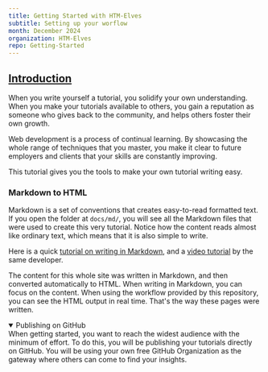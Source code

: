 ```yaml
---
title: Getting Started with HTM-Elves
subtitle: Setting up your worflow
month: December 2024
organization: HTM-Elves
repo: Getting-Started
---
```

<section
id="introduction"
aria-labelledby="introduction"
data-item="1. Introduction"
>
<h2><a href="#introduction">Introduction</a></h2>

When you write yourself a tutorial, you solidify your own understanding. When you make your tutorials available to others, you gain a reputation as someone who gives back to the community, and helps others foster their own growth.

Web development is a process of continual learning. By showcasing the whole range of techniques that you master, you make it clear to future employers and clients that your skills are constantly improving.

This tutorial gives you the tools to make your own tutorial writing easy.

### Markdown to HTML
Markdown is a set of conventions that creates easy-to-read formatted text. If you open the folder at `docs/md/`, you will see all the Markdown files that were used to create this very tutorial. Notice how the content reads almost like ordinary text, which means that it is also simple to write.

Here is a quick [tutorial on writing in Markdown](https://blog.webdevsimplified.com/2023-06/markdown-crash-course/), and a [video tutorial](https://www.youtube.com/watch?v=_PPWWRV6gbA) by the same developer.

The content for this whole site was written in Markdown, and then converted automatically to HTML. When writing in Markdown, you can focus on the content. When using the workflow provided by this repository, you can see the HTML output in real time. That's the way these pages were written.

<details
class="pivot"
open
>
<summary>Publishing on GitHub</summary>
When getting started, you want to reach the widest audience with the minimum of effort. To do this, you will be publishing your tutorials directly on GitHub. You will be using your own free GitHub Organization as the gateway where others can come to find your insights.

</details>
</section>